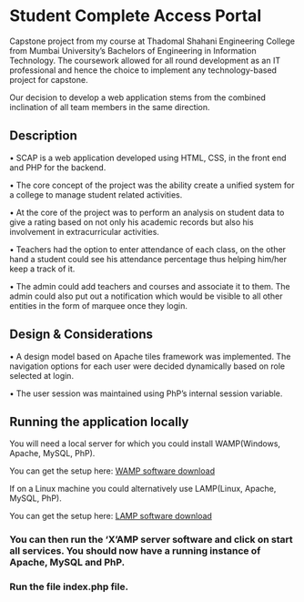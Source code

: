 # Student Complete Access Portal
Capstone project from my course at Thadomal Shahani Engineering College from Mumbai University’s Bachelors of Engineering in Information Technology. The coursework allowed for all round development as an IT professional and hence the choice to implement any technology-based project for capstone.  

Our decision to develop a web application stems from the combined inclination of all team members in the same direction.

## Description 

• SCAP is a web application developed using HTML, CSS, in the front end and PHP for the backend.

• The core concept of the project was the ability create a unified system for a college to manage student related activities.

• At the core of the project was to perform an analysis on student data to give a rating based on not only his academic records but also his involvement in extracurricular activities.

• Teachers had the option to enter attendance of each class, on the other hand a student could see his attendance percentage thus helping him/her keep a track of it.

• The admin could add teachers and courses and associate it to them. The admin could also put out a notification which would be visible to all other entities in the form of marquee once they login.

## Design & Considerations

• A design model based on Apache tiles framework was implemented. The navigation options for each user were decided dynamically based on role selected at login. 

• The user session was maintained using PhP’s internal session variable.

## Running the application locally

You will need a local server for which you could install WAMP(Windows, Apache, MySQL, PhP). 

You can get the setup here: [WAMP software download]( http://www.wampserver.com/en/)

If on a Linux machine you could alternatively use LAMP(Linux, Apache, MySQL, PhP). 

You can get the setup here: [LAMP software download](https://bitnami.com/stack/lamp/installer)

### You can then run the ‘X’AMP server software and click on start all services. You should now have a running instance of Apache, MySQL and PhP.

### Run the file index.php file.
